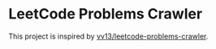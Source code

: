 # LeetCode Problems Crawler

This project is inspired by [vv13/leetcode-problems-crawler](https://github.com/vv13/leetcode-problems-crawler).


